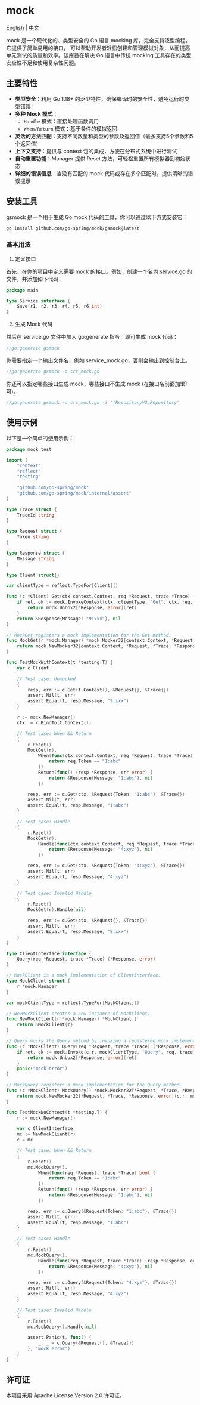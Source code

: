 # mock

[English](README.md) | [中文](README_CN.md)

mock 是一个现代化的、类型安全的 Go 语言 mocking 库，完全支持泛型编程。它提供了简单易用的接口，
可以帮助开发者轻松创建和管理模拟对象，从而提高单元测试的质量和效率。该库旨在解决 Go 语言中传统
mocking 工具存在的类型安全性不足和使用复杂性问题。

## 主要特性

- **类型安全**：利用 Go 1.18+ 的泛型特性，确保编译时的安全性，避免运行时类型错误
- **多种 Mock 模式**：
    - `Handle` 模式：直接处理函数调用
    - `When/Return` 模式：基于条件的模拟返回
- **灵活的方法匹配**：支持不同数量和类型的参数及返回值（最多支持5个参数和5个返回值）
- **上下文支持**：提供与 context 包的集成，方便在分布式系统中进行测试
- **自动重置功能**：Manager 提供 Reset 方法，可轻松重置所有模拟器到初始状态
- **详细的错误信息**：当没有匹配的 mock 代码或存在多个匹配时，提供清晰的错误提示

## 安装工具

gsmock 是一个用于生成 Go mock 代码的工具，你可以通过以下方式安装它：

```bash
go install github.com/go-spring/mock/gsmock@latest
```

### 基本用法

1. 定义接口

首先，在你的项目中定义需要 mock 的接口。例如，创建一个名为 service.go 的文件，并添加如下代码：

```go
package main

type Service interface {
	Save(r1, r2, r3, r4, r5, r6 int)
}
```

2. 生成 Mock 代码

然后在 service.go 文件中加入 go:generate 指令，即可生成 mock 代码：

```go
//go:generate gsmock
```

你需要指定一个输出文件名，例如 service_mock.go，否则会输出到控制台上。

```go
//go:generate gsmock -o src_mock.go
```

你还可以指定哪些接口生成 mock，哪些接口不生成 mock (在接口名前面加!即可)。

```go
//go:generate gsmock -o src_mock.go -i '!RepositoryV2,Repository'
```

## 使用示例

以下是一个简单的使用示例：

```go
package mock_test

import (
	"context"
	"reflect"
	"testing"

	"github.com/go-spring/mock"
	"github.com/go-spring/mock/internal/assert"
)

type Trace struct {
	TraceId string
}

type Request struct {
	Token string
}

type Response struct {
	Message string
}

type Client struct{}

var clientType = reflect.TypeFor[Client]()

func (c *Client) Get(ctx context.Context, req *Request, trace *Trace) (*Response, error) {
	if ret, ok := mock.InvokeContext(ctx, clientType, "Get", ctx, req, trace); ok {
		return mock.Unbox2[*Response, error](ret)
	}
	return &Response{Message: "9:xxx"}, nil
}

// MockGet registers a mock implementation for the Get method.
func MockGet(r *mock.Manager) *mock.Mocker32[context.Context, *Request, *Trace, *Response, error] {
	return mock.NewMocker32[context.Context, *Request, *Trace, *Response, error](r, clientType, "Get")
}

func TestMockWithContext(t *testing.T) {
	var c Client

	// Test case: Unmocked
	{
		resp, err := c.Get(t.Context(), &Request{}, &Trace{})
		assert.Nil(t, err)
		assert.Equal(t, resp.Message, "9:xxx")
	}

	r := mock.NewManager()
	ctx := r.BindTo(t.Context())

	// Test case: When && Return
	{
		r.Reset()
		MockGet(r).
			When(func(ctx context.Context, req *Request, trace *Trace) bool {
				return req.Token == "1:abc"
			}).
			Return(func() (resp *Response, err error) {
				return &Response{Message: "1:abc"}, nil
			})

		resp, err := c.Get(ctx, &Request{Token: "1:abc"}, &Trace{})
		assert.Nil(t, err)
		assert.Equal(t, resp.Message, "1:abc")
	}

	// Test case: Handle
	{
		r.Reset()
		MockGet(r).
			Handle(func(ctx context.Context, req *Request, trace *Trace) (resp *Response, err error) {
				return &Response{Message: "4:xyz"}, nil
			})

		resp, err := c.Get(ctx, &Request{Token: "4:xyz"}, &Trace{})
		assert.Nil(t, err)
		assert.Equal(t, resp.Message, "4:xyz")
	}

	// Test case: Invalid Handle
	{
		r.Reset()
		MockGet(r).Handle(nil)

		resp, err := c.Get(ctx, &Request{}, &Trace{})
		assert.Nil(t, err)
		assert.Equal(t, resp.Message, "9:xxx")
	}
}

type ClientInterface interface {
	Query(req *Request, trace *Trace) (*Response, error)
}

// MockClient is a mock implementation of ClientInterface.
type MockClient struct {
	r *mock.Manager
}

var mockClientType = reflect.TypeFor[MockClient]()

// NewMockClient creates a new instance of MockClient.
func NewMockClient(r *mock.Manager) *MockClient {
	return &MockClient{r}
}

// Query mocks the Query method by invoking a registered mock implementation.
func (c *MockClient) Query(req *Request, trace *Trace) (*Response, error) {
	if ret, ok := mock.Invoke(c.r, mockClientType, "Query", req, trace); ok {
		return mock.Unbox2[*Response, error](ret)
	}
	panic("mock error")
}

// MockQuery registers a mock implementation for the Query method.
func (c *MockClient) MockQuery() *mock.Mocker22[*Request, *Trace, *Response, error] {
	return mock.NewMocker22[*Request, *Trace, *Response, error](c.r, mockClientType, "Query")
}

func TestMockNoContext(t *testing.T) {
	r := mock.NewManager()

	var c ClientInterface
	mc := NewMockClient(r)
	c = mc

	// Test case: When && Return
	{
		r.Reset()
		mc.MockQuery().
			When(func(req *Request, trace *Trace) bool {
				return req.Token == "1:abc"
			}).
			Return(func() (resp *Response, err error) {
				return &Response{Message: "1:abc"}, nil
			})

		resp, err := c.Query(&Request{Token: "1:abc"}, &Trace{})
		assert.Nil(t, err)
		assert.Equal(t, resp.Message, "1:abc")
	}

	// Test case: Handle
	{
		r.Reset()
		mc.MockQuery().
			Handle(func(req *Request, trace *Trace) (resp *Response, err error) {
				return &Response{Message: "4:xyz"}, nil
			})

		resp, err := c.Query(&Request{Token: "4:xyz"}, &Trace{})
		assert.Nil(t, err)
		assert.Equal(t, resp.Message, "4:xyz")
	}

	// Test case: Invalid Handle
	{
		r.Reset()
		mc.MockQuery().Handle(nil)

		assert.Panic(t, func() {
			_, _ = c.Query(&Request{}, &Trace{})
		}, "mock error")
	}
}
```

## 许可证

本项目采用 Apache License Version 2.0 许可证。
